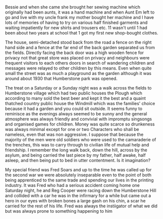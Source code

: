 Bessie and when she came she brought her sewing machine which originally had been aunts, it was a hand machine and when Aunt Em left to go and live with my uncle frank my mother bought her machine and  I have lots of memories of having to try on various half finished garments and waiting impatiently for new shirts and trousers etc. 11 wasn't until 1 had been about two years at school that 1 got my first new shop-bought clothes.The house, semi-detached stood back from the road a fence on the right hand side and a fence at the far end of the back garden separated us from the fields. Directly facing the back door was a high wooden fence for privacy not that great store was placed on privacy and neighbours were frequent visitors to each others doors in search of wandering children and messages were relayed to other children by this means. Even when quite small the street was as much a playground as the garden although it was around about 1930 that Humberstone park was opened.The treat on a Saturday or a Sunday night was a walk across the fields to Humberstone village which had two public houses the Plough which according to many sold the best beer and kept it the best and a quaint thatched country public house the Windmill which was the families' choice because it had a garden and you  could sit outside. It seems funny to reminisce as the evenings always seemed to be sunny and the general atmosphere was always friendly and convivial with impromptu singsongs and organised games for children. Money was quite scarce so drunkeness was always minimal except for one or two Characters who shall be nameless, even that was non aggressive. I suppose that because the majority of the men were old soldiers who were used to the camaraderie of the trenches, this was to carry through to civilian life of mutual help and friendship. I remember the long walk back, down the hill, across by the asylum, and being carried the last piece by my father, half awake, half asleep, and then being put to bed in utter contentment. Is it imagination?My special friend was Fred Soars and up to the time he was called up for the second war we were absolutely inseparable even to the point of both being apprenticed to the same trade and spending our lives in the printing industry. It was Fred who had a serious accident coming home one Saturday night, he and Reg Cooper were racing down the Humberstone Hill and collided with a car he was in the infirmary for a while but came out a hero in our eyes with broken bones a large gash on his chin, a scar he carried for the rest of his life. Fred was always the instiigator of what we did but was always prone to something happening to him